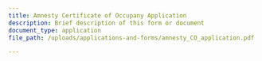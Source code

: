 ```yaml
---
title: Amnesty Certificate of Occupany Application
description: Brief description of this form or document
document_type: application
file_path: /uploads/applications-and-forms/amnesty_CO_application.pdf

---
```

